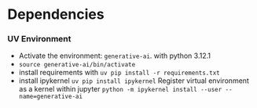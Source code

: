 # Dependencies

### UV Environment 
- Activate the environment: `generative-ai`. with python 3.12.1
- `source generative-ai/bin/activate`
- install requirements with
    `uv pip install -r requirements.txt`
- install ipykernel 
    `uv pip install ipykernel`
    Register virtual environment as a kernel  within jupyter
    `python -m ipykernel install --user --name=generative-ai`
    




